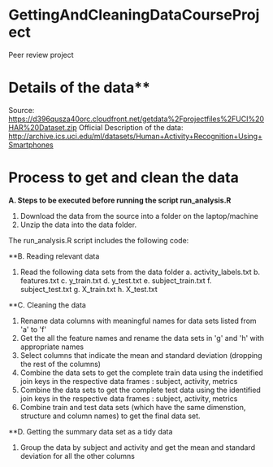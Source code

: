 # GettingAndCleaningDataCourseProject
Peer review project 

# Details of the data**

Source: https://d396qusza40orc.cloudfront.net/getdata%2Fprojectfiles%2FUCI%20HAR%20Dataset.zip
Official Description of the data: http://archive.ics.uci.edu/ml/datasets/Human+Activity+Recognition+Using+Smartphones

# Process to get and clean the data

**A. Steps to be executed before running the script run_analysis.R**
1. Download the data from the source into a folder on the laptop/machine
2. Unzip the data into the data folder.

The run_analysis.R script includes the following code:

**B. Reading relevant data
1. Read the following data sets from the data folder
    a. activity_labels.txt
    b. features.txt
    c. y_train.txt
    d. y_test.txt
    e. subject_train.txt
    f. subject_test.txt
    g. X_train.txt
    h. X_test.txt

**C. Cleaning the data
1. Rename data columns with meaningful names for data sets listed from 'a' to 'f'
2. Get the all the feature names and rename the data sets in 'g' and 'h' with appropriate names
3. Select columns that indicate the mean and standard deviation (dropping the rest of the columns)
4. Combine the data sets to get the complete train data using the indetified join keys in the respective data frames : subject, activity, metrics
5. Combine the data sets to get the complete test data  using the identified join keys in the respective data frames : subject, activity, metrics
6. Combine train and test data sets (which have the same dimenstion, structure and column names) to get the final data set.
   
**D. Getting the summary data set as a tidy data
1. Group the data by subject and activity and get the mean and standard deviation for all the other columns





